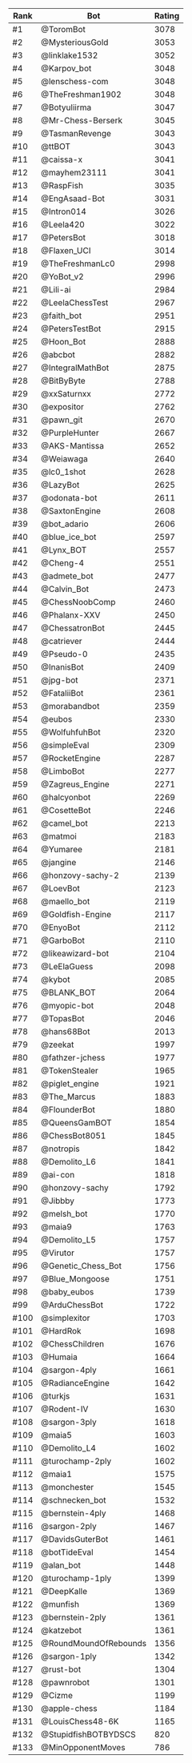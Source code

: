 Rank|Bot|Rating
---|---|---
#1|@ToromBot|3078
#2|@MysteriousGold|3053
#3|@linklake1532|3052
#4|@Karpov_bot|3048
#5|@lenschess-com|3048
#6|@TheFreshman1902|3048
#7|@Botyuliirma|3047
#8|@Mr-Chess-Berserk|3045
#9|@TasmanRevenge|3043
#10|@ttBOT|3043
#11|@caissa-x|3041
#12|@mayhem23111|3041
#13|@RaspFish|3035
#14|@EngAsaad-Bot|3031
#15|@Intron014|3026
#16|@Leela420|3022
#17|@PetersBot|3018
#18|@Flaxen_UCI|3014
#19|@TheFreshmanLc0|2998
#20|@YoBot_v2|2996
#21|@Lili-ai|2984
#22|@LeelaChessTest|2967
#23|@faith_bot|2951
#24|@PetersTestBot|2915
#25|@Hoon_Bot|2888
#26|@abcbot|2882
#27|@IntegralMathBot|2875
#28|@BitByByte|2788
#29|@xxSaturnxx|2772
#30|@expositor|2762
#31|@pawn_git|2670
#32|@PurpleHunter|2667
#33|@AKS-Mantissa|2652
#34|@Weiawaga|2640
#35|@lc0_1shot|2628
#36|@LazyBot|2625
#37|@odonata-bot|2611
#38|@SaxtonEngine|2608
#39|@bot_adario|2606
#40|@blue_ice_bot|2597
#41|@Lynx_BOT|2557
#42|@Cheng-4|2551
#43|@admete_bot|2477
#44|@Calvin_Bot|2473
#45|@ChessNoobComp|2460
#46|@Phalanx-XXV|2450
#47|@ChessatronBot|2445
#48|@catriever|2444
#49|@Pseudo-0|2435
#50|@InanisBot|2409
#51|@jpg-bot|2371
#52|@FataliiBot|2361
#53|@morabandbot|2359
#54|@eubos|2330
#55|@WolfuhfuhBot|2320
#56|@simpleEval|2309
#57|@RocketEngine|2287
#58|@LimboBot|2277
#59|@Zagreus_Engine|2271
#60|@halcyonbot|2269
#61|@CosetteBot|2246
#62|@camel_bot|2213
#63|@matmoi|2183
#64|@Yumaree|2181
#65|@jangine|2146
#66|@honzovy-sachy-2|2139
#67|@LoevBot|2123
#68|@maello_bot|2119
#69|@Goldfish-Engine|2117
#70|@EnyoBot|2112
#71|@GarboBot|2110
#72|@likeawizard-bot|2104
#73|@LeElaGuess|2098
#74|@kybot|2085
#75|@BLANK_BOT|2064
#76|@myopic-bot|2048
#77|@TopasBot|2046
#78|@hans68Bot|2013
#79|@zeekat|1997
#80|@fathzer-jchess|1977
#81|@TokenStealer|1965
#82|@piglet_engine|1921
#83|@The_Marcus|1883
#84|@FlounderBot|1880
#85|@QueensGamBOT|1854
#86|@ChessBot8051|1845
#87|@notropis|1842
#88|@Demolito_L6|1841
#89|@ai-con|1818
#90|@honzovy-sachy|1792
#91|@Jibbby|1773
#92|@melsh_bot|1770
#93|@maia9|1763
#94|@Demolito_L5|1757
#95|@Virutor|1757
#96|@Genetic_Chess_Bot|1756
#97|@Blue_Mongoose|1751
#98|@baby_eubos|1739
#99|@ArduChessBot|1722
#100|@simplexitor|1703
#101|@HardRok|1698
#102|@ChessChildren|1676
#103|@Humaia|1664
#104|@sargon-4ply|1661
#105|@RadianceEngine|1642
#106|@turkjs|1631
#107|@Rodent-IV|1630
#108|@sargon-3ply|1618
#109|@maia5|1603
#110|@Demolito_L4|1602
#111|@turochamp-2ply|1602
#112|@maia1|1575
#113|@monchester|1545
#114|@schnecken_bot|1532
#115|@bernstein-4ply|1468
#116|@sargon-2ply|1467
#117|@DavidsGuterBot|1461
#118|@botTideEval|1454
#119|@alan_bot|1448
#120|@turochamp-1ply|1399
#121|@DeepKalle|1369
#122|@munfish|1369
#123|@bernstein-2ply|1361
#124|@katzebot|1361
#125|@RoundMoundOfRebounds|1356
#126|@sargon-1ply|1342
#127|@rust-bot|1304
#128|@pawnrobot|1301
#129|@Cizme|1199
#130|@apple-chess|1184
#131|@LouisChess48-6K|1165
#132|@StupidfishBOTBYDSCS|820
#133|@MinOpponentMoves|786
